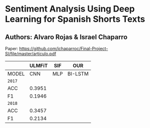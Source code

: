 # Sentiment Analysis Using Deep Learning for Spanish Shorts Texts
## Authors: Alvaro Rojas & Israel Chaparro

Paper: https://github.com/ichaparroc/Final-Project-SI/file/master/articulo.pdf

|       | ULMFiT | SIF    | OUR    | 
|-------|--------|--------|--------|
| MODEL | CNN    | MLP    | BI-LSTM|
|              `2017`              |
| ACC   | 0.3951 |        |        |
| F1    | 0.1946 |        |        |
|              `2018`              |
| ACC   | 0.3457 |        |        |
| F1    | 0.2134 |        |        |
